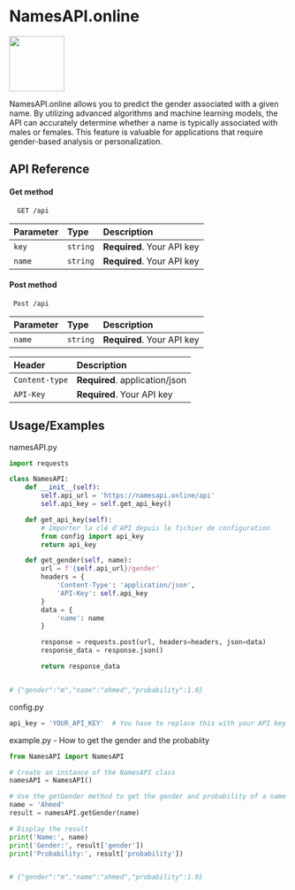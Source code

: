 
# NamesAPI.online 
<img src="https://namesapi.online/logo.png" height="100">



NamesAPI.online allows you to predict the gender associated with a given name. By utilizing advanced algorithms and machine learning models, the API can accurately determine whether a name is typically associated with males or females. This feature is valuable for applications that require gender-based analysis or personalization.



## API Reference

#### Get method

```http
  GET /api
```

| Parameter | Type     | Description                |
| :-------- | :------- | :------------------------- |
| `key` | `string` | **Required**. Your API key |
| `name` | `string` | **Required**. Your API key |


#### Post method

```http
 Post /api
```

| Parameter | Type     | Description                |
| :-------- | :------- | :------------------------- |
| `name` | `string` | **Required**. Your API key |

| Header | Description     | 
| :-------- | :------- | 
| `Content-type` | **Required**. application/json
| `API-Key` |  **Required**. Your API key







## Usage/Examples

namesAPI.py

```python
import requests

class NamesAPI:
    def __init__(self):
        self.api_url = 'https://namesapi.online/api'
        self.api_key = self.get_api_key()

    def get_api_key(self):
        # Importer la clé d'API depuis le fichier de configuration
        from config import api_key
        return api_key

    def get_gender(self, name):
        url = f'{self.api_url}/gender'
        headers = {
            'Content-Type': 'application/json',
            'API-Key': self.api_key
        }
        data = {
            'name': name
        }

        response = requests.post(url, headers=headers, json=data)
        response_data = response.json()

        return response_data


# {"gender":"m","name":"ahmed","probability":1.0}

```

config.py

```python
api_key = 'YOUR_API_KEY'  # You have to replace this with your API key !
```

example.py - How to get the gender and the probabiity

```python
from NamesAPI import NamesAPI

# Create an instance of the NamesAPI class
namesAPI = NamesAPI()

# Use the getGender method to get the gender and probability of a name
name = 'Ahmed'
result = namesAPI.getGender(name)

# Display the result
print('Name:', name)
print('Gender:', result['gender'])
print('Probability:', result['probability'])


# {"gender":"m","name":"ahmed","probability":1.0}
```



